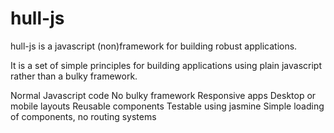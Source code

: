 # hull-js

hull-js is a javascript (non)framework for building robust applications.

It is a set of simple principles for building applications using plain javascript rather than a bulky framework.

Normal Javascript code
No bulky framework
Responsive apps
Desktop or mobile layouts
Reusable components
Testable using jasmine
Simple loading of components, no routing systems
